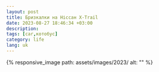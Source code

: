 ```yaml
---
layout: post
title: Бризкалки на Ніссан X-Trail
date: 2023-08-27 18:46:34 +03:00
description: 
tags: [car,котобус]
category: life
lang: uk
---
```


{% responsive_image path: assets/images/2023/ alt: "" %}
